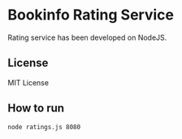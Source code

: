 # Bookinfo Rating Service

Rating service has been developed on NodeJS.

## License

MIT License

## How to run

```bash
node ratings.js 8080
```